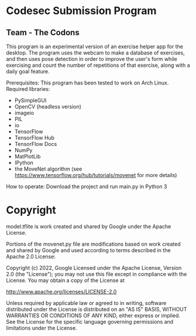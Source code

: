 # Codesec Submission Program
## Team - The Codons

This program is an experimental version of an exercise helper app for the desktop.
The program uses the webcam to make a database of exercises, and then uses pose detection in order to improve the user's form while exercising and count the number of repetitions of that exercise, along with a daily goal feature.

Prerequisites:
This program has been tested to work on Arch Linux.
Required libraries:
* PySimpleGUI
* OpenCV (headless version)
* imageio
* PIL
* io
* TensorFlow
* TensorFlow Hub
* TensorFlow Docs
* NumPy
* MatPlotLib
* IPython
* the MoveNet algorithm (see https://www.tensorflow.org/hub/tutorials/movenet for more details)

How to operate:
Download the project and run main.py in Python 3

# Copyright

model.tflite is work created and shared by Google under the Apache License.

Portions of the movenet.py file are modifications based on work created and shared by Google and used according to terms described in the Apache 2.0 License:

Copyright (c) 2022, Google
Licensed under the Apache License, Version 2.0 (the "License");
you may not use this file except in compliance with the License.
You may obtain a copy of the License at

http://www.apache.org/licenses/LICENSE-2.0

Unless required by applicable law or agreed to in writing, software
distributed under the License is distributed on an "AS IS" BASIS,
WITHOUT WARRANTIES OR CONDITIONS OF ANY KIND, either express or implied.
See the License for the specific language governing permissions and
limitations under the License.
